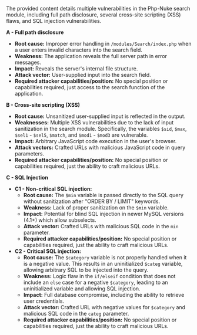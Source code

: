 The provided content details multiple vulnerabilities in the Php-Nuke search module, including full path disclosure, several cross-site scripting (XSS) flaws, and SQL injection vulnerabilities.

**A - Full path disclosure**
*   **Root cause:** Improper error handling in `/modules/Search/index.php` when a user enters invalid characters into the search field.
*   **Weakness:** The application reveals the full server path in error messages.
*   **Impact:**  Reveals the server's internal file structure.
*   **Attack vector:** User-supplied input into the search field.
*   **Required attacker capabilities/position:**  No special position or capabilities required, just access to the search function of the application.

**B - Cross-site scripting (XSS)**
*   **Root cause:** Unsanitized user-supplied input is reflected in the output.
*   **Weaknesses:** Multiple XSS vulnerabilities due to the lack of input sanitization in the search module. Specifically, the variables `$sid`, `$max`, `$sel1` - `$sel5`, `$match`, and `$mod1` - `$mod3` are vulnerable.
*   **Impact:** Arbitrary JavaScript code execution in the user's browser.
*  **Attack vectors:** Crafted URLs with malicious JavaScript code in query parameters.
*   **Required attacker capabilities/position:** No special position or capabilities required, just the ability to craft malicious URLs.

**C - SQL Injection**
*  **C1 - Non-critical SQL injection:**
    *   **Root cause:** The `$min` variable is passed directly to the SQL query without sanitization after "ORDER BY / LIMIT" keywords.
    *   **Weakness:** Lack of proper sanitization on the `$min` variable.
    *   **Impact:** Potential for blind SQL injection in newer MySQL versions (4.1+) which allow subselects.
    *   **Attack vector:** Crafted URLs with malicious SQL code in the `min` parameter.
    *   **Required attacker capabilities/position:**  No special position or capabilities required, just the ability to craft malicious URLs.
*   **C2 - Critical SQL injection:**
    *   **Root cause:** The `$category` variable is not properly handled when it is a negative value. This results in an uninitialized `$categ` variable, allowing arbitrary SQL to be injected into the query.
    *   **Weakness:**  Logic flaw in the `if/elseif` condition that does not include an `else` case for a negative `$category`, leading to an uninitialized variable and allowing SQL injection.
    *   **Impact:** Full database compromise, including the ability to retrieve user credentials.
    *  **Attack vector:** Crafted URL with negative values for `$category` and malicious SQL code in the `categ` parameter.
    *   **Required attacker capabilities/position:** No special position or capabilities required, just the ability to craft malicious URLs.